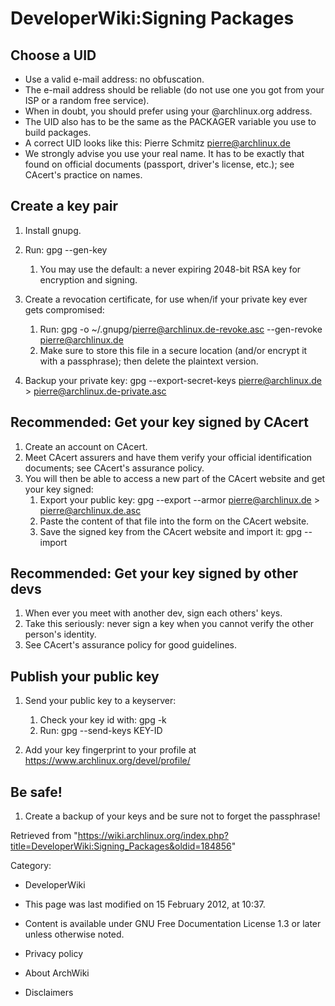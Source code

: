 DeveloperWiki:Signing Packages
==============================

  

Choose a UID
------------

-   Use a valid e-mail address: no obfuscation.
-   The e-mail address should be reliable (do not use one you got from
    your ISP or a random free service).
-   When in doubt, you should prefer using your @archlinux.org address.
-   The UID also has to be the same as the PACKAGER variable you use to
    build packages.
-   A correct UID looks like this: Pierre Schmitz <pierre@archlinux.de>
-   We strongly advise you use your real name. It has to be exactly that
    found on official documents (passport, driver's license, etc.); see
    CAcert's practice on names.

Create a key pair
-----------------

1.  Install gnupg.
2.  Run: gpg --gen-key
    1.  You may use the default: a never expiring 2048-bit RSA key for
        encryption and signing.

3.  Create a revocation certificate, for use when/if your private key
    ever gets compromised:
    1.  Run:
        gpg -o ~/.gnupg/pierre@archlinux.de-revoke.asc --gen-revoke pierre@archlinux.de
    2.  Make sure to store this file in a secure location (and/or
        encrypt it with a passphrase); then delete the plaintext
        version.

4.  Backup your private key:
    gpg --export-secret-keys pierre@archlinux.de > pierre@archlinux.de-private.asc

Recommended: Get your key signed by CAcert
------------------------------------------

1.  Create an account on CAcert.
2.  Meet CAcert assurers and have them verify your official
    identification documents; see CAcert's assurance policy.
3.  You will then be able to access a new part of the CAcert website and
    get your key signed:
    1.  Export your public key:
        gpg --export --armor pierre@archlinux.de > pierre@archlinux.de.asc
    2.  Paste the content of that file into the form on the CAcert
        website.
    3.  Save the signed key from the CAcert website and import it:
        gpg --import <filename>

Recommended: Get your key signed by other devs
----------------------------------------------

1.  When ever you meet with another dev, sign each others' keys.
2.  Take this seriously: never sign a key when you cannot verify the
    other person's identity.
3.  See CAcert's assurance policy for good guidelines.

Publish your public key
-----------------------

1.  Send your public key to a keyserver:
    1.  Check your key id with: gpg -k
    2.  Run: gpg --send-keys KEY-ID

2.  Add your key fingerprint to your profile at
    https://www.archlinux.org/devel/profile/

Be safe!
--------

1.  Create a backup of your keys and be sure not to forget the
    passphrase!

Retrieved from
"https://wiki.archlinux.org/index.php?title=DeveloperWiki:Signing_Packages&oldid=184856"

Category:

-   DeveloperWiki

-   This page was last modified on 15 February 2012, at 10:37.
-   Content is available under GNU Free Documentation License 1.3 or
    later unless otherwise noted.
-   Privacy policy
-   About ArchWiki
-   Disclaimers
